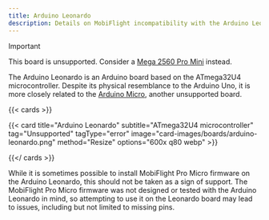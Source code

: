 ```yaml
---
title: Arduino Leonardo
description: Details on MobiFlight incompatibility with the Arduino Leonardo
---
```


> [!IMPORTANT]
> This board is unsupported. Consider a [Mega 2560 Pro Mini](../../mega-2560-pro-mini/) instead.

The Arduino Leonardo is an Arduino board based on the ATmega32U4 microcontroller.
Despite its physical resemblance to the Arduino Uno, it is more closely related to the [Arduino Micro](../../arduino-micro),
another unsupported board.

{{< cards >}}

{{< card title="Arduino Leonardo" subtitle="ATmega32U4 microcontroller" tag="Unsupported" tagType="error" image="card-images/boards/arduino-leonardo.png" method="Resize" options="600x q80 webp" >}}

{{</ cards >}}

While it is sometimes possible to install MobiFlight Pro Micro firmware on the Arduino Leonardo,
this should not be taken as a sign of support. The MobiFlight Pro Micro firmware was not designed
or tested with the Arduino Leonardo in mind, so attempting to use it on the Leonardo board may
lead to issues, including but not limited to missing pins.

